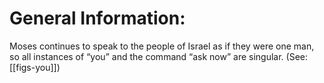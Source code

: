 # General Information:

Moses continues to speak to the people of Israel as if they were one man, so all instances of “you” and the command “ask now” are singular. (See: [[figs-you]])
